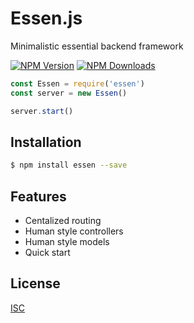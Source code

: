 # Essen.js
Minimalistic essential backend framework

[![NPM Version][npm-image]][npm-url]
[![NPM Downloads][downloads-image]][downloads-url]

```javascript
const Essen = require('essen')
const server = new Essen()

server.start()
```

## Installation

```bash
$ npm install essen --save
```

## Features
  * Centalized routing
  * Human style controllers
  * Human style models
  * Quick start

## License
  [ISC](LICENSE)

[npm-image]: https://img.shields.io/npm/v/essen.svg
[npm-url]: https://npmjs.org/package/essen
[downloads-image]: https://img.shields.io/npm/dm/essen.svg
[downloads-url]: https://npmjs.org/package/essen
